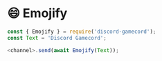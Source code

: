 # **😄 Emojify**

```js
const { Emojify } = require('discord-gamecord');
const Text = 'Discord Gamecord';

<channel>.send(await Emojify(Text));
```
